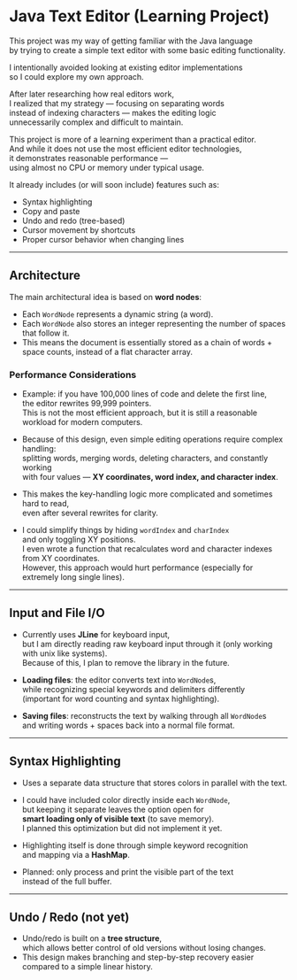 # Java Text Editor (Learning Project)

This project was my way of getting familiar with the Java language  
by trying to create a simple text editor with some basic editing functionality.  

I intentionally avoided looking at existing editor implementations  
so I could explore my own approach.  

After later researching how real editors work,  
I realized that my strategy — focusing on separating words  
instead of indexing characters — makes the editing logic  
unnecessarily complex and difficult to maintain.  

This project is more of a learning experiment than a practical editor.  
And while it does not use the most efficient editor technologies,  
it demonstrates reasonable performance —  
using almost no CPU or memory under typical usage.  

It already includes (or will soon include) features such as:  
- Syntax highlighting  
- Copy and paste  
- Undo and redo (tree-based)  
- Cursor movement by shortcuts  
- Proper cursor behavior when changing lines  

---

## Architecture  

The main architectural idea is based on **word nodes**:  

- Each `WordNode` represents a dynamic string (a word).  
- Each `WordNode` also stores an integer representing the number of spaces that follow it.  
- This means the document is essentially stored as a chain of words + space counts, instead of a flat character array.  

### Performance Considerations  

- Example: if you have 100,000 lines of code and delete the first line,  
  the editor rewrites 99,999 pointers.  
  This is not the most efficient approach, but it is still a reasonable workload for modern computers.  

- Because of this design, even simple editing operations require complex handling:  
  splitting words, merging words, deleting characters, and constantly working  
  with four values — **XY coordinates, word index, and character index**.  

- This makes the key-handling logic more complicated and sometimes hard to read,  
  even after several rewrites for clarity.  

- I could simplify things by hiding `wordIndex` and `charIndex`  
  and only toggling XY positions.  
  I even wrote a function that recalculates word and character indexes  
  from XY coordinates.  
  However, this approach would hurt performance (especially for extremely long single lines).  

---

## Input and File I/O  

- Currently uses **JLine** for keyboard input,  
  but I am directly reading raw keyboard input through it
  (only working with unix like systems).  
  Because of this, I plan to remove the library in the future.  

- **Loading files**: the editor converts text into `WordNode`s,  
  while recognizing special keywords and delimiters differently  
  (important for word counting and syntax highlighting).  

- **Saving files**: reconstructs the text by walking through all `WordNode`s  
  and writing words + spaces back into a normal file format.  

---

## Syntax Highlighting  

- Uses a separate data structure that stores colors in parallel with the text.  
- I could have included color directly inside each `WordNode`,  
  but keeping it separate leaves the option open for  
  **smart loading only of visible text** (to save memory).  
  I planned this optimization but did not implement it yet.  

- Highlighting itself is done through simple keyword recognition  
  and mapping via a **HashMap**.  

- Planned: only process and print the visible part of the text  
  instead of the full buffer.  

---

## Undo / Redo  (not yet)

- Undo/redo is built on a **tree structure**,  
  which allows better control of old versions without losing changes.  
- This design makes branching and step-by-step recovery easier  
  compared to a simple linear history.  
